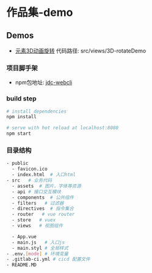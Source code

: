 # 作品集-demo

## Demos
- [元素3D动画旋转](https://kongkong99.github.io/sample-reels/#/3d-rotate) 代码路径: src/views/3D-rotateDemo


### 项目脚手架

- npm包地址: [jdc-webcli](https://www.npmjs.com/package/jdc-webcli)

### build step

``` bash
# install dependencies
npm install

# serve with hot reload at localhost:8080
npm start
```

### 目录结构
  ```bash
  - public
    - favicon.ico
    - index.html  # 入口html
  - src   # 业务代码
    - assets  # 图片，字体等资源
    - api # 接口交互模块
    - components  # 公共组件
    - filters   # 过滤器
    - directives  # 指令集合
    - router   # vue router
    - store   # vuex
    - views   # 视图组件

    - App.vue
    - main.js   # 入口js
    - main.styl # 全局样式
  - .env.[mode] # 环境变量
  - .gitlab-ci.yml # cicd 配置文件
  - README.MD
  ```


